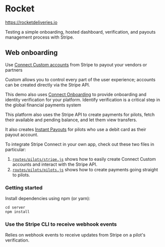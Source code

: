 # Rocket 
https://rocketdeliveries.io

Testing a simple onboarding, hosted dashboard, verification, and payouts management process with Stripe.

## Web onboarding 

Use [Connect Custom accounts](https://stripe.com/connect/account-types) from Stripe to payout your vendors or partners

Custom allows you to control every part of the user experience; accounts can be created directly via the Stripe API. 

This demo also uses [Connect Onboarding]((https://stripe.com/docs/connect/connect-onboarding)) to provide onboarding and identity verification for your platform. Identify verification is a critical step in the global financial payments system

This platform also uses the Stripe API to create payments for pilots, fetch their available and pending balance, and let them view transfers.

It also creates [Instant Payouts](https://stripe.com/docs/connect/payouts#instant-payouts) for pilots who use a debit card as their payout account.


To integrate Stripe Connect in your own app, check out these two files in particular:
1. [`routes/pilots/stripe.js`](routes/pilots/stripe.js) shows how to easily create Connect Custom accounts and interact with the Stripe API.
2. [`routes/pilots/pilots.js`](routes/pilots/pilots.js) shows how to create payments going straight to pilots.

### Getting started

Install dependencies using npm (or yarn):

    cd server
    npm install

### Use the Stripe CLI to receive webhook events

Relies on webhook events to receive updates from Stripe on a pilot's verification. 